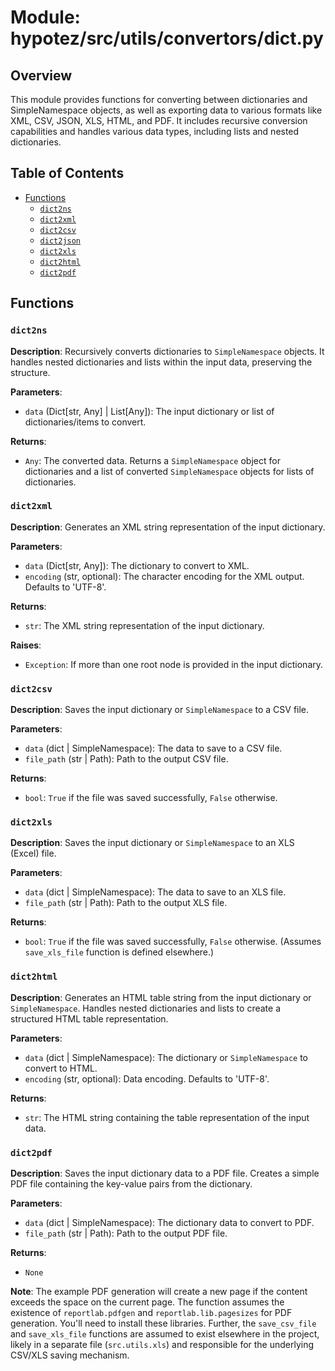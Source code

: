 # Module: hypotez/src/utils/convertors/dict.py

## Overview

This module provides functions for converting between dictionaries and SimpleNamespace objects, as well as exporting data to various formats like XML, CSV, JSON, XLS, HTML, and PDF.  It includes recursive conversion capabilities and handles various data types, including lists and nested dictionaries.


## Table of Contents

* [Functions](#functions)
    * [`dict2ns`](#dict2ns)
    * [`dict2xml`](#dict2xml)
    * [`dict2csv`](#dict2csv)
    * [`dict2json`](#dict2json)
    * [`dict2xls`](#dict2xls)
    * [`dict2html`](#dict2html)
    * [`dict2pdf`](#dict2pdf)


## Functions

### `dict2ns`

**Description**: Recursively converts dictionaries to `SimpleNamespace` objects.  It handles nested dictionaries and lists within the input data, preserving the structure.

**Parameters**:

- `data` (Dict[str, Any] | List[Any]): The input dictionary or list of dictionaries/items to convert.

**Returns**:

- `Any`: The converted data.  Returns a `SimpleNamespace` object for dictionaries and a list of converted `SimpleNamespace` objects for lists of dictionaries.

### `dict2xml`

**Description**: Generates an XML string representation of the input dictionary.

**Parameters**:

- `data` (Dict[str, Any]): The dictionary to convert to XML.
- `encoding` (str, optional): The character encoding for the XML output. Defaults to 'UTF-8'.

**Returns**:

- `str`: The XML string representation of the input dictionary.

**Raises**:

- `Exception`: If more than one root node is provided in the input dictionary.

### `dict2csv`

**Description**: Saves the input dictionary or `SimpleNamespace` to a CSV file.

**Parameters**:

- `data` (dict | SimpleNamespace): The data to save to a CSV file.
- `file_path` (str | Path): Path to the output CSV file.

**Returns**:

- `bool`: `True` if the file was saved successfully, `False` otherwise.


### `dict2xls`

**Description**: Saves the input dictionary or `SimpleNamespace` to an XLS (Excel) file.

**Parameters**:

- `data` (dict | SimpleNamespace): The data to save to an XLS file.
- `file_path` (str | Path): Path to the output XLS file.

**Returns**:

- `bool`: `True` if the file was saved successfully, `False` otherwise. (Assumes `save_xls_file` function is defined elsewhere.)


### `dict2html`

**Description**: Generates an HTML table string from the input dictionary or `SimpleNamespace`.  Handles nested dictionaries and lists to create a structured HTML table representation.

**Parameters**:

- `data` (dict | SimpleNamespace): The dictionary or `SimpleNamespace` to convert to HTML.
- `encoding` (str, optional): Data encoding. Defaults to 'UTF-8'.

**Returns**:

- `str`: The HTML string containing the table representation of the input data.


### `dict2pdf`

**Description**: Saves the input dictionary data to a PDF file.  Creates a simple PDF file containing the key-value pairs from the dictionary.

**Parameters**:

- `data` (dict | SimpleNamespace): The dictionary data to convert to PDF.
- `file_path` (str | Path): Path to the output PDF file.

**Returns**:

- `None`


**Note**:  The example PDF generation will create a new page if the content exceeds the space on the current page.  The function assumes the existence of `reportlab.pdfgen` and `reportlab.lib.pagesizes` for PDF generation.  You'll need to install these libraries.  Further, the `save_csv_file` and `save_xls_file` functions are assumed to exist elsewhere in the project, likely in a separate file (`src.utils.xls`) and responsible for the underlying CSV/XLS saving mechanism.